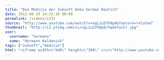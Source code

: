 ```yaml
---
title: "Die Medizin der Zukunft Doku German Deutsch"
date: 2012-08-29 14:23:30 00:00
permalink: /videos/1331
source: "http://www.youtube.com/watch?v=xgLiLD7h0p8&feature=related"
thumbnail: "http://i1.ytimg.com/vi/xgLiLD7h0p8/hqdefault.jpg"
user:
  username: "hermann"
  name: "Hermann Keldenich"
tags: ["zukunft","medizin"]
html: "<iframe width=\"640\" height=\"360\" src=\"http://www.youtube.com/embed/xgLiLD7h0p8?wmode=transparent&fs=1&feature=oembed\" frameborder=\"0\" allowfullscreen></iframe>"
---
```


